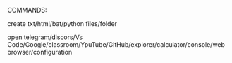 COMMANDS:

create txt/html/bat/python files/folder

open telegram/discors/Vs Code/Google/classroom/YpuTube/GitHub/explorer/calculator/console/web browser/configuration
